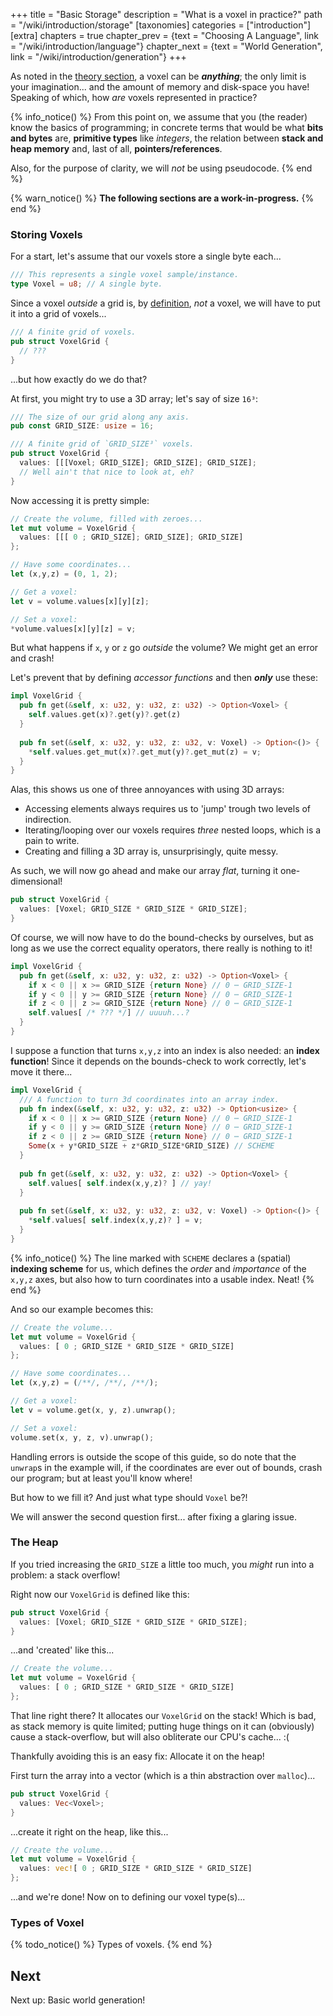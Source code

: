 +++
title = "Basic Storage"
description = "What is a voxel in practice?"
path = "/wiki/introduction/storage"
[taxonomies]
categories = ["introduction"]
[extra]
chapters = true
chapter_prev = {text = "Choosing A Language", link = "/wiki/introduction/language"}
chapter_next = {text = "World Generation", link = "/wiki/introduction/generation"}
+++

As noted in the [theory section](./#what-is-a-voxel-in-theory), a voxel can be ***anything***; the only limit is your imagination... and the amount of memory and disk-space you have! Speaking of which, how *are* voxels represented in practice?

{% info_notice() %}
From this point on, we assume that you (the reader) know the basics of programming;
in concrete terms that would be what **bits and bytes** are, **primitive types** like *integers*, the relation between **stack and heap memory** and, last of all, **pointers/references**.

Also, for the purpose of clarity, we will *not* be using pseudocode.
{% end %}

{% warn_notice() %} **The following sections are a work-in-progress.** {% end %}

### Storing Voxels

For a start, let's assume that our voxels store a single byte each...

```rust
/// This represents a single voxel sample/instance.
type Voxel = u8; // A single byte.
```

Since a voxel *outside* a grid is, by [definition](./#what-is-a-voxel-in-theory), *not* a voxel, we will have to put it into a grid of voxels...

```rust
/// A finite grid of voxels.
pub struct VoxelGrid {
  // ???
}
```

...but how exactly do we do that?

At first, you might try to use a 3D array; let's say of size `16³`:

```rust
/// The size of our grid along any axis.
pub const GRID_SIZE: usize = 16;

/// A finite grid of `GRID_SIZE³` voxels.
pub struct VoxelGrid {
  values: [[[Voxel; GRID_SIZE]; GRID_SIZE]; GRID_SIZE];
  // Well ain't that nice to look at, eh?
}
```

Now accessing it is pretty simple:

```rust
// Create the volume, filled with zeroes...
let mut volume = VoxelGrid {
  values: [[[ 0 ; GRID_SIZE]; GRID_SIZE]; GRID_SIZE]
};

// Have some coordinates...
let (x,y,z) = (0, 1, 2);

// Get a voxel:
let v = volume.values[x][y][z];

// Set a voxel:
*volume.values[x][y][z] = v;
```

But what happens if `x`, `y` or `z` go *outside* the volume? We might get an error and crash!

Let's prevent that by defining *accessor functions* and then ***only*** use these:

```rust
impl VoxelGrid {
  pub fn get(&self, x: u32, y: u32, z: u32) -> Option<Voxel> {
    self.values.get(x)?.get(y)?.get(z)
  }
  
  pub fn set(&self, x: u32, y: u32, z: u32, v: Voxel) -> Option<()> {
    *self.values.get_mut(x)?.get_mut(y)?.get_mut(z) = v;
  }
}
```

Alas, this shows us one of three annoyances with using 3D arrays:

- Accessing elements always requires us to 'jump' trough two levels of indirection.
- Iterating/looping over our voxels requires *three* nested loops, which is a pain to write.
- Creating and filling a 3D array is, unsurprisingly, quite messy.

As such, we will now go ahead and make our array *flat*, turning it one-dimensional!

```rust
pub struct VoxelGrid {
  values: [Voxel; GRID_SIZE * GRID_SIZE * GRID_SIZE];
}
```

Of course, we will now have to do the bound-checks by ourselves, but as long as we use the correct equality operators, there really is nothing to it!

```rust
impl VoxelGrid {
  pub fn get(&self, x: u32, y: u32, z: u32) -> Option<Voxel> {
    if x < 0 || x >= GRID_SIZE {return None} // 0 ⋯ GRID_SIZE-1
    if y < 0 || y >= GRID_SIZE {return None} // 0 ⋯ GRID_SIZE-1
    if z < 0 || z >= GRID_SIZE {return None} // 0 ⋯ GRID_SIZE-1
    self.values[ /* ??? */] // uuuuh...?
  }
}
```

I suppose a function that turns `x,y,z` into an index is also needed: an **index function**!
Since it depends on the bounds-check to work correctly, let's move it there...

```rust
impl VoxelGrid {
  /// A function to turn 3d coordinates into an array index.
  pub fn index(&self, x: u32, y: u32, z: u32) -> Option<usize> {
    if x < 0 || x >= GRID_SIZE {return None} // 0 ⋯ GRID_SIZE-1
    if y < 0 || y >= GRID_SIZE {return None} // 0 ⋯ GRID_SIZE-1
    if z < 0 || z >= GRID_SIZE {return None} // 0 ⋯ GRID_SIZE-1
    Some(x + y*GRID_SIZE + z*GRID_SIZE*GRID_SIZE) // SCHEME
  }
  
  pub fn get(&self, x: u32, y: u32, z: u32) -> Option<Voxel> {
    self.values[ self.index(x,y,z)? ] // yay!
  }
  
  pub fn set(&self, x: u32, y: u32, z: u32, v: Voxel) -> Option<()> {
    *self.values[ self.index(x,y,z)? ] = v;
  }
}
```

{% info_notice() %}
The line marked with `SCHEME` declares a (spatial) **indexing scheme** for us, which defines the *order* and *importance* of the `x,y,z` axes, but also how to turn coordinates into a usable index. Neat!
{% end %}

And so our example becomes this:

```rust
// Create the volume...
let mut volume = VoxelGrid {
  values: [ 0 ; GRID_SIZE * GRID_SIZE * GRID_SIZE]
};

// Have some coordinates...
let (x,y,z) = (/**/, /**/, /**/);

// Get a voxel:
let v = volume.get(x, y, z).unwrap();

// Set a voxel:
volume.set(x, y, z, v).unwrap();
```

Handling errors is outside the scope of this guide, so do note that the `unwrap`s in the example will,
if the coordinates are ever out of bounds, crash our program; but at least you'll know where!

But how to we fill it? And just what type should `Voxel` be?!

We will answer the second question first... after fixing a glaring issue.

### The Heap

If you tried increasing the `GRID_SIZE` a little too much,
you *might* run into a problem: a stack overflow!

Right now our `VoxelGrid` is defined like this:

```rust
pub struct VoxelGrid {
  values: [Voxel; GRID_SIZE * GRID_SIZE * GRID_SIZE];
}
```

...and 'created' like this...

```rust
// Create the volume...
let mut volume = VoxelGrid {
  values: [ 0 ; GRID_SIZE * GRID_SIZE * GRID_SIZE]
};
```

That line right there? It allocates our `VoxelGrid` on the stack! Which is bad,
as stack memory is quite limited; putting huge things on it can (obviously)
cause a stack-overflow, but will also obliterate our CPU's cache... :(

Thankfully avoiding this is an easy fix: Allocate it on the heap!

First turn the array into a vector (which is a thin abstraction over `malloc`)...

```rust
pub struct VoxelGrid {
  values: Vec<Voxel>;
}
```

...create it right on the heap, like this...

```rust
// Create the volume...
let mut volume = VoxelGrid {
  values: vec![ 0 ; GRID_SIZE * GRID_SIZE * GRID_SIZE]
};
```

...and we're done! Now on to defining our voxel type(s)...

### Types of Voxel

{% todo_notice() %} Types of voxels. {% end %}

## Next

Next up: Basic world generation!

